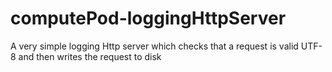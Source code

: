 # computePod-loggingHttpServer

A very simple logging Http server which checks that a request is valid UTF-8 and then writes the request to disk